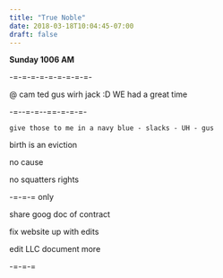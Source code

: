 ```yaml
---
title: "True Noble"
date: 2018-03-18T10:04:45-07:00
draft: false
---
```


**Sunday 1006 AM**

-=-=-=-=-=-=-=-=-=-

@ cam ted gus wirh jack :D WE had a great time

-=--=-=--==-=-=-=-


`give those to me in a navy blue - slacks - UH - gus `



birth is an eviction

no cause


no squatters rights

-=-=-=
only

share goog doc of contract

fix website up with edits

edit LLC document more


-=-=-=
